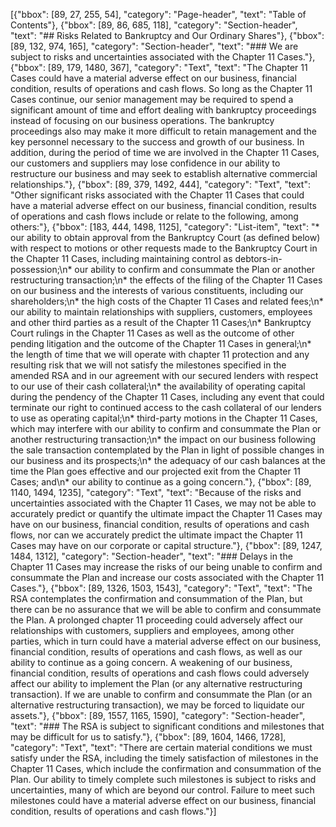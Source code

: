 [{"bbox": [89, 27, 255, 54], "category": "Page-header", "text": "Table of Contents"}, {"bbox": [89, 86, 685, 118], "category": "Section-header", "text": "## Risks Related to Bankruptcy and Our Ordinary Shares"}, {"bbox": [89, 132, 974, 165], "category": "Section-header", "text": "### We are subject to risks and uncertainties associated with the Chapter 11 Cases."}, {"bbox": [89, 179, 1480, 367], "category": "Text", "text": "The Chapter 11 Cases could have a material adverse effect on our business, financial condition, results of operations and cash flows. So long as the Chapter 11 Cases continue, our senior management may be required to spend a significant amount of time and effort dealing with bankruptcy proceedings instead of focusing on our business operations. The bankruptcy proceedings also may make it more difficult to retain management and the key personnel necessary to the success and growth of our business. In addition, during the period of time we are involved in the Chapter 11 Cases, our customers and suppliers may lose confidence in our ability to restructure our business and may seek to establish alternative commercial relationships."}, {"bbox": [89, 379, 1492, 444], "category": "Text", "text": "Other significant risks associated with the Chapter 11 Cases that could have a material adverse effect on our business, financial condition, results of operations and cash flows include or relate to the following, among others:"}, {"bbox": [183, 444, 1498, 1125], "category": "List-item", "text": "* our ability to obtain approval from the Bankruptcy Court (as defined below) with respect to motions or other requests made to the Bankruptcy Court in the Chapter 11 Cases, including maintaining control as debtors-in-possession;\n* our ability to confirm and consummate the Plan or another restructuring transaction;\n* the effects of the filing of the Chapter 11 Cases on our business and the interests of various constituents, including our shareholders;\n* the high costs of the Chapter 11 Cases and related fees;\n* our ability to maintain relationships with suppliers, customers, employees and other third parties as a result of the Chapter 11 Cases;\n* Bankruptcy Court rulings in the Chapter 11 Cases as well as the outcome of other pending litigation and the outcome of the Chapter 11 Cases in general;\n* the length of time that we will operate with chapter 11 protection and any resulting risk that we will not satisfy the milestones specified in the amended RSA and in our agreement with our secured lenders with respect to our use of their cash collateral;\n* the availability of operating capital during the pendency of the Chapter 11 Cases, including any event that could terminate our right to continued access to the cash collateral of our lenders to use as operating capital;\n* third-party motions in the Chapter 11 Cases, which may interfere with our ability to confirm and consummate the Plan or another restructuring transaction;\n* the impact on our business following the sale transaction contemplated by the Plan in light of possible changes in our business and its prospects;\n* the adequacy of our cash balances at the time the Plan goes effective and our projected exit from the Chapter 11 Cases; and\n* our ability to continue as a going concern."}, {"bbox": [89, 1140, 1494, 1235], "category": "Text", "text": "Because of the risks and uncertainties associated with the Chapter 11 Cases, we may not be able to accurately predict or quantify the ultimate impact the Chapter 11 Cases may have on our business, financial condition, results of operations and cash flows, nor can we accurately predict the ultimate impact the Chapter 11 Cases may have on our corporate or capital structure."}, {"bbox": [89, 1247, 1484, 1312], "category": "Section-header", "text": "### Delays in the Chapter 11 Cases may increase the risks of our being unable to confirm and consummate the Plan and increase our costs associated with the Chapter 11 Cases."}, {"bbox": [89, 1326, 1503, 1543], "category": "Text", "text": "The RSA contemplates the confirmation and consummation of the Plan, but there can be no assurance that we will be able to confirm and consummate the Plan. A prolonged chapter 11 proceeding could adversely affect our relationships with customers, suppliers and employees, among other parties, which in turn could have a material adverse effect on our business, financial condition, results of operations and cash flows, as well as our ability to continue as a going concern. A weakening of our business, financial condition, results of operations and cash flows could adversely affect our ability to implement the Plan (or any alternative restructuring transaction). If we are unable to confirm and consummate the Plan (or an alternative restructuring transaction), we may be forced to liquidate our assets."}, {"bbox": [89, 1557, 1165, 1590], "category": "Section-header", "text": "### The RSA is subject to significant conditions and milestones that may be difficult for us to satisfy."}, {"bbox": [89, 1604, 1466, 1728], "category": "Text", "text": "There are certain material conditions we must satisfy under the RSA, including the timely satisfaction of milestones in the Chapter 11 Cases, which include the confirmation and consummation of the Plan. Our ability to timely complete such milestones is subject to risks and uncertainties, many of which are beyond our control. Failure to meet such milestones could have a material adverse effect on our business, financial condition, results of operations and cash flows."}]